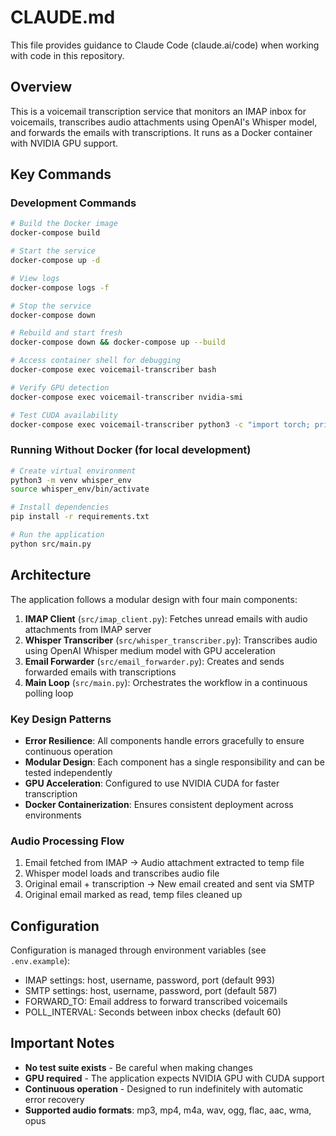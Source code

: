 # CLAUDE.md

This file provides guidance to Claude Code (claude.ai/code) when working with code in this repository.

## Overview

This is a voicemail transcription service that monitors an IMAP inbox for voicemails, transcribes audio attachments using OpenAI's Whisper model, and forwards the emails with transcriptions. It runs as a Docker container with NVIDIA GPU support.

## Key Commands

### Development Commands

```bash
# Build the Docker image
docker-compose build

# Start the service
docker-compose up -d

# View logs
docker-compose logs -f

# Stop the service
docker-compose down

# Rebuild and start fresh
docker-compose down && docker-compose up --build

# Access container shell for debugging
docker-compose exec voicemail-transcriber bash

# Verify GPU detection
docker-compose exec voicemail-transcriber nvidia-smi

# Test CUDA availability
docker-compose exec voicemail-transcriber python3 -c "import torch; print(f'CUDA available: {torch.cuda.is_available()}')"
```

### Running Without Docker (for local development)

```bash
# Create virtual environment
python3 -m venv whisper_env
source whisper_env/bin/activate

# Install dependencies
pip install -r requirements.txt

# Run the application
python src/main.py
```

## Architecture

The application follows a modular design with four main components:

1. **IMAP Client** (`src/imap_client.py`): Fetches unread emails with audio attachments from IMAP server
2. **Whisper Transcriber** (`src/whisper_transcriber.py`): Transcribes audio using OpenAI Whisper medium model with GPU acceleration
3. **Email Forwarder** (`src/email_forwarder.py`): Creates and sends forwarded emails with transcriptions
4. **Main Loop** (`src/main.py`): Orchestrates the workflow in a continuous polling loop

### Key Design Patterns

- **Error Resilience**: All components handle errors gracefully to ensure continuous operation
- **Modular Design**: Each component has a single responsibility and can be tested independently
- **GPU Acceleration**: Configured to use NVIDIA CUDA for faster transcription
- **Docker Containerization**: Ensures consistent deployment across environments

### Audio Processing Flow

1. Email fetched from IMAP → Audio attachment extracted to temp file
2. Whisper model loads and transcribes audio file
3. Original email + transcription → New email created and sent via SMTP
4. Original email marked as read, temp files cleaned up

## Configuration

Configuration is managed through environment variables (see `.env.example`):
- IMAP settings: host, username, password, port (default 993)
- SMTP settings: host, username, password, port (default 587)
- FORWARD_TO: Email address to forward transcribed voicemails
- POLL_INTERVAL: Seconds between inbox checks (default 60)

## Important Notes

- **No test suite exists** - Be careful when making changes
- **GPU required** - The application expects NVIDIA GPU with CUDA support
- **Continuous operation** - Designed to run indefinitely with automatic error recovery
- **Supported audio formats**: mp3, mp4, m4a, wav, ogg, flac, aac, wma, opus